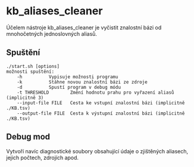 # kb_aliases_cleaner

Účelem nástroje kb_aliases_cleaner je vyčistit znalostní bázi od mnohočetných jednoslovných aliasů.

Spuštění
--------
	./start.sh [options]
	možnosti spuštění:
		-h			Vypisuje možnosti programu
		-k			Stáhne novou znalostní bázi ze zdroje
		-d			Spustí program v debug módu
		-t THRESHOLD		Změní hodnotu prahu pro vyřazení aliasů (implicitně 3)
		--input-file FILE	Cesta ke vstupní znalostní bázi (implicitně ./KB.tsv)
		--output-file FILE	Cesta k výstupní znalostní bázi (implicitně ./KB.tsv)

Debug mod
---------
Vytvoří navíc diagnostické soubory obsahující údaje o zjištěných aliasech, jejich počtech, zdrojích apod.
